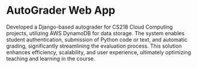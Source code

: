 # AutoGrader Web App

Developed a Django-based autograder for CS218 Cloud Computing projects, utilizing AWS DynamoDB for data storage. The system enables student authentication, submission of Python code or text, and automatic grading, significantly streamlining the evaluation process. This solution enhances efficiency, scalability, and user experience, ultimately optimizing teaching and learning in the course.
